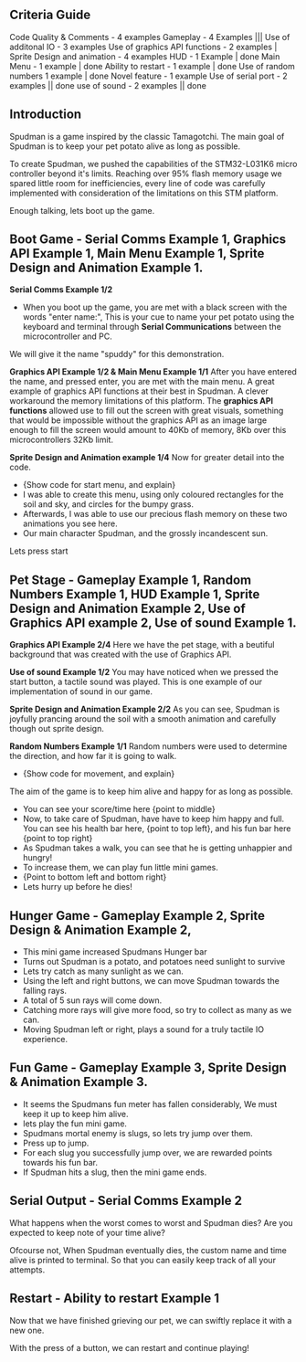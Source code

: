 ## Criteria Guide
Code Quality & Comments - 4 examples
Gameplay - 4 Examples |||
Use of additonal IO - 3 examples
Use of graphics API functions - 2 examples |
Sprite Design and animation - 4 examples
HUD - 1 Example | done
Main Menu - 1 example | done
Ability to restart - 1 example | done
Use of random numbers 1 example | done
Novel feature - 1 example
Use of serial port - 2 examples || done
use of sound - 2 examples || done

## Introduction
Spudman is a game inspired by the classic Tamagotchi. The main goal of Spudman is to keep your pet potato alive as long as possible. 

To create Spudman, we pushed the capabilities of the STM32-L031K6 micro controller beyond it's limits. Reaching over 95% flash memory usage we spared little room for inefficiencies, every line of code was carefully implemented with consideration of the limitations on this STM platform. 

Enough talking, lets boot up the game.

## Boot Game - Serial Comms Example 1, Graphics API Example 1, Main Menu Example 1, Sprite Design and Animation Example 1.
**Serial Comms Example 1/2**
- When you boot up the game, you are met with a black screen with the words "enter name:", This is your cue to name your pet potato using the keyboard and terminal through **Serial Communications** between the 
microcontroller and PC.

We will give it the name "spuddy" for this demonstration.

**Graphics API Example 1/2 & Main Menu Example 1/1**
After you have entered the name, and pressed enter, you are met with the main menu. A great example of graphics API functions at their best in Spudman. A clever workaround the memory limitations of this platform. The **graphics API functions** allowed use to fill out the screen with great visuals, something that would be impossible without the graphics API as an image large enough to fill the screen would amount to 40Kb of memory, 8Kb over this microcontrollers 32Kb limit.  

**Sprite Design and Animation example 1/4**
Now for greater detail into the code.
- {Show code for start menu, and explain}
- I was able to create this menu, using only coloured rectangles for the soil and sky, and circles for the bumpy grass.
- Afterwards, I was able to use our precious flash memory on these two animations you see here.
- Our main character Spudman, and the grossly incandescent sun.
  
Lets press start

## Pet Stage - Gameplay Example 1, Random Numbers Example 1, HUD Example 1, Sprite Design and Animation Example 2, Use of Graphics API example 2, Use of sound Example 1.
**Graphics API Example 2/4**
Here we have the pet stage, with a beutiful background that was created with the use of Graphics API.

**Use of sound Example 1/2**
You may have noticed when we pressed the start button, a tactile sound was played. This is one example of our implementation of sound in our game.

**Sprite Design and Animation Example 2/2**
As you can see, Spudman is joyfully prancing around the soil with a smooth animation and carefully though out sprite design.

**Random Numbers Example 1/1**
Random numbers were used to determine the direction, and how far it is going to walk. 
- {Show code for movement, and explain}

The aim of the game is to keep him alive and happy for as long as possible.
- You can see your score/time here {point to middle}
- Now, to take care of Spudman, have have to keep him happy and full. You can see his health bar here, {point to top left}, and his fun bar here {point to top right}
- As Spudman takes a walk, you can see that he is getting unhappier and hungry!
- To increase them, we can play fun little mini games.
- {Point to bottom left and bottom right}
- Lets hurry up before he dies!

## Hunger Game - Gameplay Example 2, Sprite Design & Animation Example 2, 
- This mini game increased Spudmans Hunger bar
- Turns out Spudman is a potato, and potatoes need sunlight to survive
- Lets try catch as many sunlight as we can.
- Using the left and right buttons, we can move Spudman towards the falling rays.
- A total of 5 sun rays will come down. 
- Catching more rays will give more food, so try to collect as many as we can.
- Moving Spudman left or right, plays a sound for a truly tactile IO experience.

## Fun Game  - Gameplay Example 3, Sprite Design & Animation Example 3.
- It seems the Spudmans fun meter has fallen considerably, We must keep it up to keep him alive.
- lets play the fun mini game.
- Spudmans mortal enemy is slugs, so lets try jump over them.
- Press up to jump.
- For each slug you successfully jump over, we are rewarded points towards his fun bar.
- If Spudman hits a slug, then the mini game ends.

## Serial Output - Serial Comms Example 2
What happens when the worst comes to worst and Spudman dies? Are you expected to keep note of your time alive?

Ofcourse not, When Spudman eventually dies, the custom name and time alive is printed to terminal. So that you can easily keep track of all your attempts.

## Restart - Ability to restart Example 1
Now that we have finished grieving our pet, we can swiftly replace it with a new one.

With the press of a button, we can restart and continue playing!

